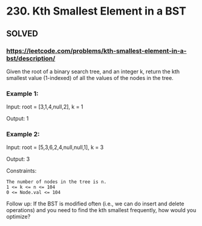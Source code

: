 # 230. Kth Smallest Element in a BST

## SOLVED

### https://leetcode.com/problems/kth-smallest-element-in-a-bst/description/

Given the root of a binary search tree, and an integer k, return the kth smallest value (1-indexed) of all the values of the nodes in the tree.



### Example 1:

Input: root = [3,1,4,null,2], k = 1

Output: 1

### Example 2:

Input: root = [5,3,6,2,4,null,null,1], k = 3

Output: 3



Constraints:

    The number of nodes in the tree is n.
    1 <= k <= n <= 104
    0 <= Node.val <= 104



Follow up: If the BST is modified often (i.e., we can do insert and delete operations) and you need to find the kth smallest frequently, how would you optimize?
